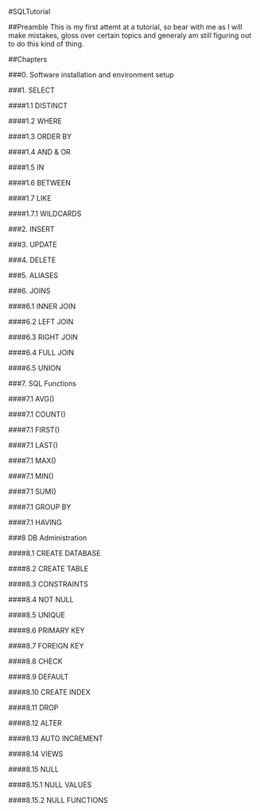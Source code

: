 #SQLTutorial

##Preamble
This is my first attemt at a tutorial, so bear with me as I will make mistakes, gloss over certain topics and generaly am still figuring out to do this kind of thing.

##Chapters

###0. Software installation and environment setup

###1. SELECT

####1.1 DISTINCT

####1.2 WHERE

####1.3 ORDER BY

####1.4 AND & OR

####1.5 IN

####1.6 BETWEEN

####1.7 LIKE

####1.7.1 WILDCARDS

###2. INSERT

###3. UPDATE

###4. DELETE

###5. ALIASES

###6. JOINS

####6.1 INNER JOIN

####6.2 LEFT JOIN

####6.3 RIGHT JOIN

####6.4 FULL JOIN

####6.5 UNION

###7. SQL Functions

####7.1 AVG()

####7.1 COUNT()

####7.1 FIRST()

####7.1 LAST()

####7.1 MAX()

####7.1 MIN()

####7.1 SUM()

####7.1 GROUP BY

####7.1 HAVING

###8 DB Administration

####8.1 CREATE DATABASE

####8.2 CREATE TABLE

####8.3 CONSTRAINTS

####8.4 NOT NULL

####8.5 UNIQUE

####8.6 PRIMARY KEY

####8.7 FOREIGN KEY

####8.8 CHECK

####8.9 DEFAULT

####8.10 CREATE INDEX

####8.11 DROP

####8.12 ALTER

####8.13 AUTO INCREMENT

####8.14 VIEWS

####8.15 NULL

####8.15.1 NULL VALUES

####8.15.2 NULL FUNCTIONS